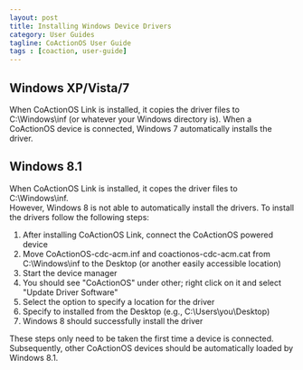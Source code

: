 ```yaml
---
layout: post
title: Installing Windows Device Drivers
category: User Guides
tagline: CoActionOS User Guide
tags : [coaction, user-guide]
---
```


## Windows XP/Vista/7

When CoActionOS Link is installed, it copies the driver files to C:\Windows\inf (or whatever your Windows directory is).  When a CoActionOS device is connected, Windows 7 automatically installs the driver.

## Windows 8.1

When CoActionOS Link is installed, it copes the driver files to C:\Windows\inf.  
However, Windows 8 is not able to automatically install the drivers.  To install 
the drivers follow the following steps:

1. After installing CoActionOS Link, connect the CoActionOS powered  device
1. Move CoActionOS-cdc-acm.inf and coactionos-cdc-acm.cat from C:\Windows\inf to the Desktop (or another easily accessible location)
1. Start the device manager
1. You should see "CoActionOS" under other; right click on it and select "Update Driver Software"
1. Select the option to specify a location for the driver
1. Specify to installed from the Desktop (e.g., C:\Users\you\Desktop)
1. Windows 8 should successfully install the driver

These steps only need to be taken the first time a device is connected.  Subsequently, 
other CoActionOS devices should be automatically loaded by Windows 8.1.